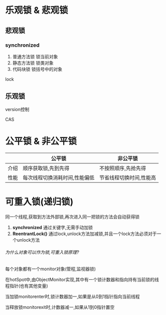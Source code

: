 # 乐观锁 & 悲观锁

## 悲观锁

### synchronized

1. 普通方法锁 锁当前对象
2. 静态方法锁 锁类对象
3. 代码块锁 锁括号中的对象

lock

## 乐观锁

version控制

CAS

# 公平锁 & 非公平锁


|     | 公平锁             | 非公平锁         |
| --- | --------------- | ------------ |
| 介绍  | 顺序获取锁,先到先得      | 不按照顺序,先抢先得   |
| 性能  | 每次线程切换消耗时间,性能偏低 | 节省线程切换时间,性能高 |

# 可重入锁(递归锁)

同一个线程,获取到方法外部锁,再次进入同一把锁的方法会自动获得锁

1. **synchronized** 通过关键字,无需手动加锁
2. **ReentrantLock()** 通过lock,unlock方法加减锁,并且一个lock方法必须对于一个unlock方法

###### 为什么对象可以作为锁,可重入锁原理?

每个对象都有一个monitor对象(管程,监视器锁)

在hotSpot中,由ObjectMonitor实现,其中有一个锁计数器和指向持有当前锁的线程指针(也有其他变量)

当加锁monitorenter时,锁计数器加一,如果是从0到1指针指向当前线程

当释放锁monitorexit时,计数器减一,如果从1到0指针置空